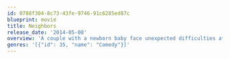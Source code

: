 ```yaml
---
id: 0788f304-8c73-43fe-9746-91c6285ed87c
blueprint: movie
title: Neighbors
release_date: '2014-05-08'
overview: 'A couple with a newborn baby face unexpected difficulties after they are forced to live next to a fraternity house.'
genres: '[{"id": 35, "name": "Comedy"}]'
---
```

